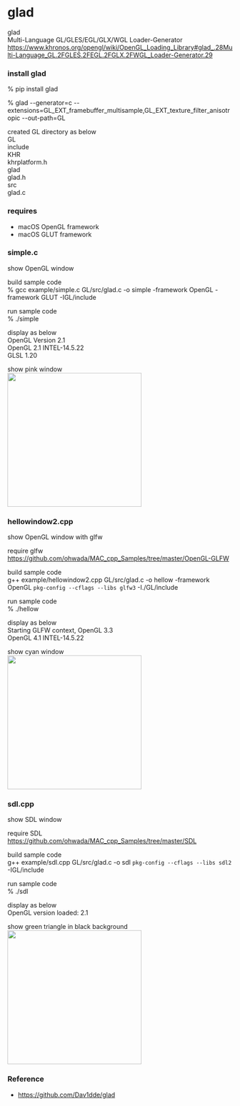 glad
===============

glad <br/>
Multi-Language GL/GLES/EGL/GLX/WGL Loader-Generator <br/>
https://www.khronos.org/opengl/wiki/OpenGL_Loading_Library#glad_.28Multi-Language_GL.2FGLES.2FEGL.2FGLX.2FWGL_Loader-Generator.29 <br/>

### install glad 
% pip install glad <br/>

% glad --generator=c --extensions=GL_EXT_framebuffer_multisample,GL_EXT_texture_filter_anisotropic --out-path=GL

created GL directory as below <br/>
GL <br/>
    include <br/>
        KHR<br/>
            khrplatform.h <br/>
        glad <br/>
            glad.h <br/>
    src <br/>
        glad.c<br/>

### requires  <br/>
- macOS  OpenGL framework <br/>
- macOS  GLUT framework <br/>

### simple.c
show OpenGL window <br/>

build sample code <br/>
% gcc example/simple.c GL/src/glad.c -o simple -framework OpenGL  -framework GLUT  -IGL/include <br/>

run sample code <br/>
% ./simple <br/>

display as below <br/>
OpenGL Version 2.1 <br/> 
OpenGL 2.1 INTEL-14.5.22 <br/>
GLSL 1.20 <br/>

show pink window <br/>
<image src="https://raw.githubusercontent.com/ohwada/MAC_cpp_Samples/master/glad/result/screenshot_simple.png" width="300" /><br/>

### hellowindow2.cpp
show OpenGL window with glfw <br/>

require glfw <br/>
https://github.com/ohwada/MAC_cpp_Samples/tree/master/OpenGL-GLFW <br/>

build sample code <br/>
g++ example/hellowindow2.cpp  GL/src/glad.c -o hellow -framework OpenGL `pkg-config --cflags --libs glfw3` -I./GL/include <br/>

run sample code <br/>
% ./hellow <br/>

display as below <br/>
Starting GLFW context, OpenGL 3.3 <br/>
OpenGL 4.1 INTEL-14.5.22 <br/>

show cyan window <br/>
<image src="https://raw.githubusercontent.com/ohwada/MAC_cpp_Samples/master/glad/result/screenshot_hellow.png" width="300" /><br/>

### sdl.cpp
show SDL window <br/>

require SDL <br/>
https://github.com/ohwada/MAC_cpp_Samples/tree/master/SDL <br/>

build sample code <br/>
g++ example/sdl.cpp GL/src/glad.c -o sdl `pkg-config --cflags --libs sdl2` -IGL/include <br/>

run sample code <br/>
% ./sdl <br/>

display as below <br/>
OpenGL version loaded: 2.1<br/>

show green triangle in black background <br/>
<image src="https://raw.githubusercontent.com/ohwada/MAC_cpp_Samples/master/glad/result/creenshot_sdl.png" width="300" /><br/>


### Reference 
- https://github.com/Dav1dde/glad